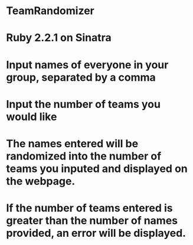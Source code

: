 # TeamRandomizer
# Ruby 2.2.1 on Sinatra

# Input names of everyone in your group, separated by a comma
# Input the number of teams you would like

# The names entered will be randomized into the number of teams you inputed and displayed on the webpage.

# If the number of teams entered is greater than the number of names provided, an error will be displayed. 
